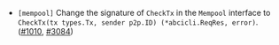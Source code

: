- `[mempool]` Change the signature of `CheckTx` in the `Mempool` interface to
`CheckTx(tx types.Tx, sender p2p.ID) (*abcicli.ReqRes, error)`.
([\#1010](https://github.com/depinnetwork/por-consensus/issues/1010), [\#3084](https://github.com/depinnetwork/por-consensus/issues/3084))
